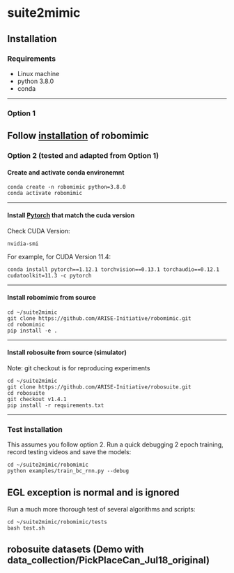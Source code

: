 # suite2mimic

## Installation

### Requirements
- Linux machine
- python 3.8.0
- conda
-------
### Option 1
Follow [installation](https://robomimic.github.io/docs/introduction/installation.html) of robomimic
-------
### Option 2 (tested and adapted from Option 1) 

#### Create and activate conda environemnt
```
conda create -n robomimic python=3.8.0
conda activate robomimic
```
-------
#### Install [Pytorch](https://pytorch.org/get-started/previous-versions/) that match the cuda version
Check CUDA Version:
```
nvidia-smi
```
For example, for CUDA Version 11.4:
```
conda install pytorch==1.12.1 torchvision==0.13.1 torchaudio==0.12.1 cudatoolkit=11.3 -c pytorch
```
-------
#### Install robomimic from source
```
cd ~/suite2mimic
git clone https://github.com/ARISE-Initiative/robomimic.git
cd robomimic
pip install -e .
```
-------
#### Install robosuite from source (simulator)
Note: git checkout is for reproducing experiments
```
cd ~/suite2mimic
git clone https://github.com/ARISE-Initiative/robosuite.git
cd robosuite
git checkout v1.4.1
pip install -r requirements.txt
```
-------
### Test installation
This assumes you follow option 2.
Run a quick debugging 2 epoch training, record testing videos and save the models:
```
cd ~/suite2mimic/robomimic
python examples/train_bc_rnn.py --debug
```
EGL exception is normal and is ignored
-------
Run a much more thorough test of several algorithms and scripts:
```
cd ~/suite2mimic/robomimic/tests
bash test.sh
```

## robosuite datasets (Demo with data_collection/PickPlaceCan_Jul18_original)


